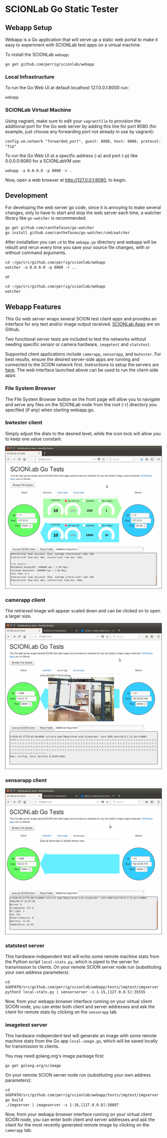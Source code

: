 SCIONLab Go Static Tester
=========================

## Webapp Setup

Webapp is a Go application that will serve up a static web portal to make it easy to
experiment with SCIONLab test apps on a virtual machine.

To install the SCIONLab `webapp`:

```shell
go get github.com/perrig/scionlab/webapp
```

### Local Infrastructure

To run the Go Web UI at default localhost 127.0.0.1:8000 run:

```shell
webapp
```

### SCIONLab Virtual Machine

Using vagrant, make sure to edit your `vagrantfile` to provision the additional port
for the Go web server by adding this line for port 8080 (for example, just choose any forwarding
port not already in use by vagrant):

```
config.vm.network "forwarded_port", guest: 8080, host: 8080, protocol: "tcp"
```

To run the Go Web UI at a specific address (-a) and port (-p) like 0.0.0.0:8080 for a SCIONLabVM use:

```shell
webapp -a 0.0.0.0 -p 8080 -r .
```

Now, open a web browser at http://127.0.0.1:8080, to begin.

## Development

For developing the web server go code, since it is annoying to make several changes,
only to have to start and stop the web server each time, a watcher library
like `go-watcher` is recommended.

```shell
go get github.com/canthefason/go-watcher
go install github.com/canthefason/go-watcher/cmd/watcher
```

After installation you can `cd` to the `webapp.go` directory and webapp will be rebuilt
and rerun every time you save your source file changes, with or without command arguments.

```shell
cd ~/go/src/github.com/perrig/scionlab/webapp
watcher -a 0.0.0.0 -p 8080 -r ..
```
or
```shell
cd ~/go/src/github.com/perrig/scionlab/webapp
watcher
```

## Webapp Features

This Go web server wraps several SCION test client apps and provides an interface
for any text and/or image output received.
[SCIONLab Apps](http://github.com/perrig/scionlab) are on Github.

Two functional server tests are included to test the networks without needing
specific sensor or camera hardware, `imagetest` and `statstest`.

Supported client applications include `camerapp`, `sensorapp`, and `bwtester`.
For best results, ensure the desired server-side apps are running and connected to
the SCION network first. Instructions to setup the servers are
[here](https://github.com/perrig/SCIONLab/blob/master/README.md).
The web interface launched above can be used to run the client-side apps.

### File System Browser

The File System Browser button on the front page will allow you to navigate and serve any
files on the SCIONLab node from the root (-r) directory you specified (if any) when
starting webapp.go.

### bwtester client

Simply adjust the dials to the desired level, while the icon lock will allow you
to keep one value constant.

![Webapp Bandwidth Test](static/img/bwtest.png?raw=true "Webapp Bandwidth Test")


### camerapp client

The retrieved image will appear scaled down and can be clicked on to open a larger size.

![Webapp Image Test](static/img/imagetest.png?raw=true "Webapp Image Test")


### sensorapp client

![Webapp Stats Test](static/img/statstest.png?raw=true "Webapp Stats Test")


### statstest server

This hardware-independent test will echo some remote machine stats from the Python script
`local-stats.py`, which is piped to the server for transmission to clients.
On your remote SCION server node run (substituting your own address parameters):

```shell
cd $GOPATH/src/github.com/perrig/scionlab/webapp/tests/imgtest/imgserver
python3 local-stats.py | sensorserver -s 1-15,[127.0.0.5]:35555
```

Now, from your webapp browser interface running on your virtual client SCION node,
you can enter both client and server addresses and ask the client for remote stats
by clicking on the `sensorapp` tab.

### imagetest server

This hardware-independent test will generate an image with some remote machine stats from
the Go app `local-image.go`, which will be saved locally for transmission to clients.

You may need golang.org's image package first:

```shell
go get golang.org/x/image
```

On your remote SCION server node run (substituting your own address parameters):

```shell
cd $GOPATH/src/github.com/perrig/scionlab/webapp/tests/imgtest/imgserver
go build
./imgserver | imageserver -s 1-18,[127.0.0.8]:38887
```

Now, from your webapp browser interface running on your virtual client SCION node,
you can enter both client and server addresses and ask the client for the most
recently generated remote image by clicking on the `camerapp` tab.

